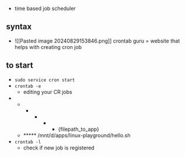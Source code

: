 - time based job scheduler 

## syntax
- ![[Pasted image 20240829153846.png]]
crontab guru = website that helps with creating cron job 

## to start
- `sudo service cron start`
- `crontab -e`
	- editing your CR jobs
-  * * * * * {filepath_to_app}
	- ***** /mnt/d/apps/linux-playground/hello.sh
- `crontab -l`
	- check if new job is registered 